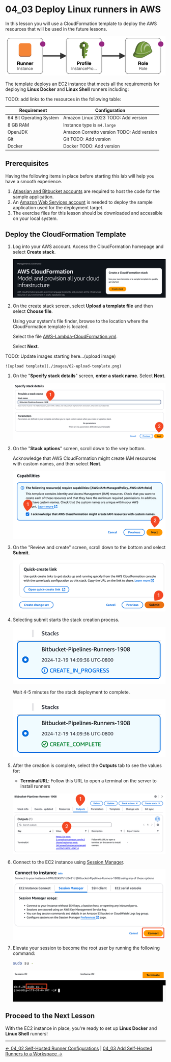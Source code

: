 # 04_03 Deploy Linux runners in AWS

In this lesson you will use a CloudFormation template to deploy the AWS resources that will be used in the future lessons.

![resource diagram](./images/00-resource-diagram.png)

The template deploys an EC2 instance that meets all the requirements for deploying **Linux Docker** and **Linux Shell** runners including:

TODO: add links to the resources in the following table:

| Requirement             | Configuration                          |
|-------------------------|----------------------------------------|
| 64 Bit Operating System | Amazon Linux 2023 TODO: Add version |
| 8 GB RAM                | Instance type is `m4.large`            |
| OpenJDK                 | Amazon Corretto version TODO: Add version|
| Git                     | Git TODO: Add version                   |
| Docker                  | Docker TODO: Add version                |

## Prerequisites

Having the following items in place before starting this lab will help you have a smooth experience.

1. [Atlassian and Bitbucket accounts](https://bitbucket.org/product) are required to host the code for the sample application.
1. An [Amazon Web Services account](https://aws.amazon.com/free/) is needed to deploy the sample application used for the deployment target.
1. The exercise files for this lesson should be downloaded and accessible on your local system.

## Deploy the CloudFormation Template

1. Log into your AWS account.  Access the CloudFormation homepage and select **Create stack**.

    ![create stack](./images/01-create-stack.png)

1. On the create stack screen, select **Upload a template file** and then  select **Choose file**.

    Using your system's file finder, browse to the location where the CloudFormation template is located.

    Select the file [AWS-Lambda-CloudFormation.yml](./AWS-Runner-CloudFormation.yml).

    Select **Next**.

TODO: Update images starting here...(upload image)

    ![upload template](./images/02-upload-template.png)

1. On the "**Specify stack details**" screen, **enter a stack name**.  Select **Next**.

    ![enter stack name](./images/03-enter-stack-name.png)

1. On the "**Stack options**" screen, scroll down to the very bottom.

    Acknowledge that AWS CloudFormation might create IAM resources with custom names, and then select **Next**.

    ![acknowledge IAM resources](./images/04-acknowledge-iam-resources.png)

1. On the "Review and create" screen, scroll down to the bottom and select **Submit**.

    ![submit](./images/05-submit.png)

1. Selecting submit starts the stack creation process.

    ![create in progress](./images/06-create-in-progress.png)

    Wait 4-5 minutes for the stack deployment to complete.

    ![create complete](./images/07-create-complete.png)

1. After the creation is complete, select the **Outputs** tab to see the values for:

    - **TerminalURL**: Follow this URL to open a terminal on the server to install runners

    ![Outputs TerminalURL](./images/08-outputs.png)

1. Connect to the EC2 instance using [Session Manager](https://docs.aws.amazon.com/AWSEC2/latest/UserGuide/connect-with-systems-manager-session-manager.html).

    ![Connect to the instance via Session Manager](./images/09-connect-to-instance-via-session-manager.png)

1. Elevate your session to become the root user by running the following command:

    ```bash
    sudo su -
    ```

    ![Become the root user](./images/10-elevate-session-to-use-root-account.png)

## Proceed to the Next Lesson

With the EC2 instance in place, you're ready to set up **Linux Docker** and **Linux Shell** runners!

<!-- FooterStart -->
---
[← 04_02 Self-Hosted Runner Configurations](../04_02_self_hosted_runner_configurations/README.md) | [04_03 Add Self-Hosted Runners to a Workspace →](../04_04_add_self_hosted_runners_to_a_workspace/README.md)
<!-- FooterEnd -->
